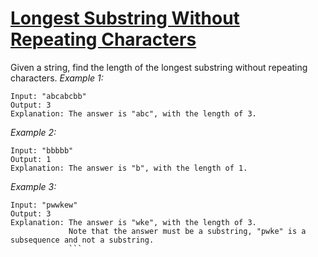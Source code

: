 # [Longest Substring Without Repeating Characters]()
Given a string, find the length of the longest substring without repeating characters.
*Example 1:*
```
Input: "abcabcbb"
Output: 3 
Explanation: The answer is "abc", with the length of 3. 
```
*Example 2:*
```
Input: "bbbbb"
Output: 1
Explanation: The answer is "b", with the length of 1.
```
*Example 3:*
```
Input: "pwwkew"
Output: 3
Explanation: The answer is "wke", with the length of 3. 
             Note that the answer must be a substring, "pwke" is a subsequence and not a substring.
			 ```